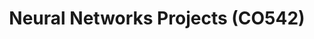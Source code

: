 ---
layout: project_cat
title: Neural Networks Projects (CO542)
nav_order: 10
permalink: /co542/
has_children: true

code: co542
type: COURSE
parent: Home
has_toc: true
search_exclude: true

readmore: "#"

default_thumb_image: /data/categories/co542/thumbnail.jpg
description: This section contains projects conducted as a partial requirement to complete the course CO542 - Neural Networks and Fuzzy Systems
---